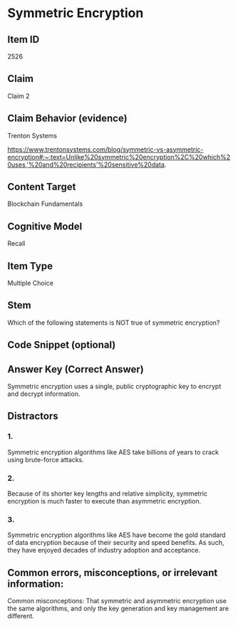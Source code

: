 # Symmetric Encryption

## Item ID
2526

## Claim
Claim 2

## Claim Behavior (evidence)
Trenton Systems

https://www.trentonsystems.com/blog/symmetric-vs-asymmetric-encryption#:~:text=Unlike%20symmetric%20encryption%2C%20which%20uses,'%20and%20recipients'%20sensitive%20data.    

## Content Target
Blockchain Fundamentals

## Cognitive Model
Recall

## Item Type
Multiple Choice

## Stem
Which of the following statements is NOT true of symmetric encryption?

## Code Snippet (optional)

## Answer Key (Correct Answer)
Symmetric encryption uses a single, public cryptographic key to encrypt and decrypt information.

## Distractors
### 1.
Symmetric encryption algorithms like AES take billions of years to crack using brute-force attacks.

### 2.
Because of its shorter key lengths and relative simplicity, symmetric encryption is much faster to execute than asymmetric encryption.

### 3.
Symmetric encryption algorithms like AES have become the gold standard of data encryption because of their security and speed benefits. As such, they have enjoyed decades of industry adoption and acceptance.

## Common errors, misconceptions, or irrelevant information:
Common misconceptions: That symmetric and asymmetric encryption use the same algorithms, and only the key generation and key management are different.
